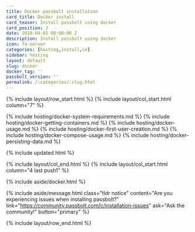 ```yaml
---
title: Docker passbolt installation
card_title: Docker install
card_teaser: Install passbolt using docker
card_position: 2
date: 2018-04-02 00:00:00 Z
description: Install passbolt using docker
icon: fa-server
categories: [hosting,install,ce]
sidebar: hosting
layout: default
slug: docker
docker_tag: ''
passbolt_version: ''
permalink: /:categories/:slug.html
---
```


{% include layout/row_start.html %}
{% include layout/col_start.html column="7" %}

{% include hosting/docker-system-requirements.md %}
{% include hosting/docker-getting-containers.md %}
{% include hosting/docker-usage.md %}
{% include hosting/docker-first-user-creation.md %}
{% include hosting/docker-compose-usage.md %}
{% include hosting/docker-persisting-data.md %}


{% include updated.html %}

{% include layout/col_end.html %}
{% include layout/col_start.html column="4 last push1" %}

{% include aside/docker.html %}

{% include aside/message.html
    class="tldr notice"
    content="Are you experiencing issues when installing passbolt?"
    link="https://community.passbolt.com/c/installation-issues"
    ask="Ask the community!"
    button="primary"
%}

{% include layout/row_end.html %}

